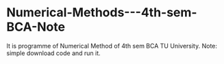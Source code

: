 # Numerical-Methods---4th-sem-BCA-Note
It is programme of Numerical Method of 4th sem BCA TU University. Note: simple download code and run it.
